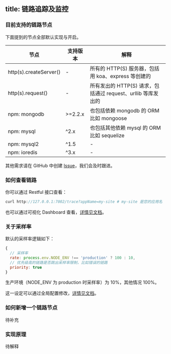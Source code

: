 title: 链路追踪及监控
---

### 目前支持的链路节点

下面提到的节点全部默认实现与开启。


|     节点      | 支持版本 | 解释 |
|--------------|----------|-----|
| http(s).createServer() | - | 所有的 HTTP(S) 服务器，包括用 koa、express 等创建的 |
| http(s).request() | - | 所有发出的 HTTP(S) 请求，包括通过 request、urllib 等库发出的 |
| npm: mongodb | >=2.2.x | 也包括依赖 mongodb 的 ORM 比如 mongoose |
| npm: mysql | ^2.x | 也包括其他依赖 mysql 的 ORM 比如 sequelize |
| npm: mysql2 | ^1.5 | - |
| npm: ioredis | ^3.x | - |

其他需求请在 GitHub 中创建 [Issue](https://github.com/midwayjs/pandora/issues)，我们会及时跟进。

### 如何查看链路

你可以通过 Restful 接口查看：

```javascript
curl http://127.0.0.1:7002/trace?appName=my-site # my-site 是您的应用名
```

也可以通过可视化 Dashboard 查看，[详情见文档](../other/dashboard.html)。


### 关于采样率

默认的采样率逻辑如下：

```javascript
{
  // 采样率
  rate: process.env.NODE_ENV !== 'production' ? 100 : 10,
  // 优先级高的链路是否跳出采样率限制，比如错误的链路
  priority: true 
}
```
生产环境（NODE_ENV 为 production 时采样率）为 10%，其他情况 100%。

这一设定可以通过全局配置修改，[详情见文档](../base/global_config.html)。


### 如何新增一个链路节点

待补充

### 实现原理

待解释
